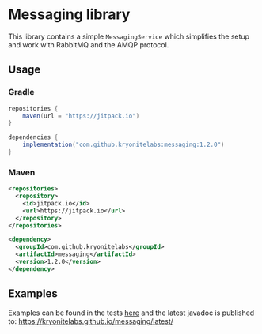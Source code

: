 # Messaging library
This library contains a simple `MessagingService` which simplifies the setup and work
with RabbitMQ and the AMQP protocol.

## Usage
### Gradle
```java
repositories {
    maven(url = "https://jitpack.io")
}

dependencies {
    implementation("com.github.kryonitelabs:messaging:1.2.0")
}
```

### Maven
```xml
<repositories>
  <repository>
    <id>jitpack.io</id>
    <url>https://jitpack.io</url>
  </repository>
</repositories>

<dependency>
  <groupId>com.github.kryonitelabs</groupId>
  <artifactId>messaging</artifactId>
  <version>1.2.0</version>
</dependency>
```
## Examples
Examples can be found in the tests [here](src/test/java/org/kryonite/service/DefaultMessagingServiceTest.java) and the latest
javadoc is published to:
https://kryonitelabs.github.io/messaging/latest/
